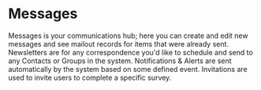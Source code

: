 # Messages

Messages is your communications hub; here you can create and edit new messages and see mailout records for items that were already sent. Newsletters are for any correspondence you'd like to schedule and send to any Contacts or Groups in the system. Notifications & Alerts are sent automatically by the system based on some defined event. Invitations are used to invite users to complete a specific survey.
